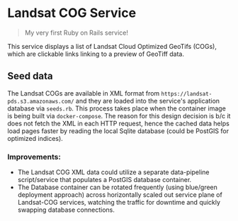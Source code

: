 # Landsat COG Service
> My very first Ruby on Rails service!

This service displays a list of Landsat Cloud Optimized GeoTifs (COGs), which are clickable links linking to a preview
of GeoTiff data.

## Seed data
The Landsat COGs are available in XML format from `https://landsat-pds.s3.amazonaws.com/` and they are loaded into the
service's application database via `seeds.rb`. This process takes place when the container image is being built via
`docker-compose`. The reason for this design decision is b/c it does not fetch the XML in each HTTP request, hence the
cached data helps load pages faster by reading the local Sqlite database (could be PostGIS for optimized indices).

### Improvements:
- The Landsat COG XML data could utilize a separate data-pipeline script/service that populates a PostGIS database
container.
- The Database container can be rotated frequently (using blue/green deployment approach) across horizontally scaled out
service plane of Landsat-COG services, watching the traffic for downtime and quickly swapping database connections.
